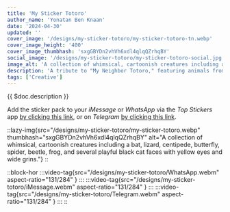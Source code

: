 ```yaml
---
title: 'My Sticker Totoro'
author_name: 'Yonatan Ben Knaan'
date: '2024-04-30'
updated: ''
cover_image: '/designs/my-sticker-totoro/my-sticker-totoro-tn.webp'
cover_image_height: '400'
cover_image_thumbhash: 'sxgGBYDn2vhVh6xdl4qlqQZrhqBY'
social_image: '/designs/my-sticker-totoro/my-sticker-totoro-social.jpg'
image_alt: 'A collection of whimsical, cartoonish creatures including a bat, lizard, centipede, butterfly, spider, beetle, frog, and several playful black cat faces with yellow eyes and wide grins.'
description: 'A tribute to "My Neighbor Totoro," featuring animals from the opening titles, to be used as a sticker pack on your favorite messaging app.'
tags: ['Creative']
---
```


{{ $doc.description }} 

Add the sticker pack to your *iMessage* or *WhatsApp* via the *Top Stickers* app [by clicking this link](https://link.topstickers.app/?p=pQB6no6E6gX), or on *Telegram* [by clicking this link](https://t.me/addstickers/MyNeighborTotoroKof).


::lazy-img{src="/designs/my-sticker-totoro/my-sticker-totoro.webp" thumbhash="sxgGBYDn2vhVh6xdl4qlqQZrhqBY" alt="A collection of whimsical, cartoonish creatures including a bat, lizard, centipede, butterfly, spider, beetle, frog, and several playful black cat faces with yellow eyes and wide grins."}
::

::block-hor
    :::video-tag{src="/designs/my-sticker-totoro/WhatsApp.webm" aspect-ratio="131/284" }
    :::
    :::video-tag{src="/designs/my-sticker-totoro/iMessage.webm" aspect-ratio="131/284" }
    :::
    :::video-tag{src="/designs/my-sticker-totoro/Telegram.webm" aspect-ratio="131/284" }
    :::
::
